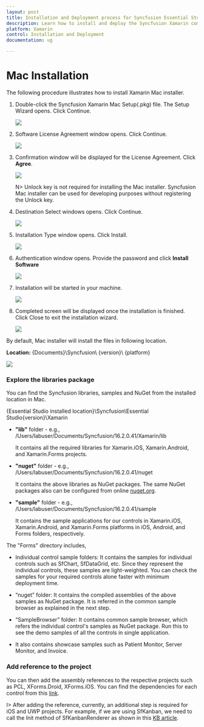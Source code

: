 ```yaml
---
layout: post
title: Installation and Deployment process for Syncfusion Essential Studio Xamarin
description: Learn how to install and deploy the Syncfusion Xamarin component
platform: Xamarin
control: Installation and Deployment
documentation: ug

---
```


# Mac Installation

The following procedure illustrates how to install Xamarin Mac installer. 

1. Double-click the Syncfusion Xamarin Mac Setup(.pkg) file. The Setup Wizard opens. Click Continue.

   ![](Mac-Installer_images/Mac_Installer1.png)
   

2. Software License Agreement window opens. Click Continue.

   ![](Mac-Installer_images/Mac_Installer2.png)   
   

3. Confirmation window will be displayed for the License Agreement. Click **Agree**.

   ![](Mac-Installer_images/Mac_Installer3.png)
   
   N> Unlock key is not required for installing the Mac installer. Syncfusion Mac installer can be used for developing purposes without registering the Unlock key.


4. Destination Select windows opens. Click Continue.

   ![](Mac-Installer_images/Mac_Installer5.png)

5. Installation Type window opens. Click Install.

   ![](Mac-Installer_images/Mac_Installer6.png)

6. Authentication window opens. Provide the password and click **Install Software**

   ![](Mac-Installer_images/Mac_Installer7.png)

7. Installation will be started in your machine. 
   
   ![](Mac-Installer_images/Mac_Installer8.png)
   
8. Completed screen will be displayed once the installation is finished. Click Close to exit the installation wizard. 

   ![](Mac-Installer_images/Mac_Installer9.png)
   
By default, Mac installer will install the files in following location.

   **Location:** {Documents}\Syncfusion\ {version}\ {platform}
   
   ![](Mac-Installer_images/Mac_Installer10.png)
   
   
### Explore the libraries package

You can find the Syncfusion libraries, samples and NuGet from the installed location in Mac.

{Essential Studio installed location}\Syncfusion\Essential Studio\{version}\Xamarin

* **"lib"** folder - e.g., /Users/labuser/Documents/Syncfusion/16.2.0.41/Xamarin/lib

   It contains all the required libraries for Xamarin.iOS, Xamarin.Android, and Xamarin.Forms projects.

* **"nuget"** folder - e.g., /Users/labuser/Documents/Syncfusion/16.2.0.41/nuget

   It contains the above libraries as NuGet packages. The same NuGet packages also can be configured from online [nuget.org](https://api.nuget.org/v3/index.json).

* **"sample"** folder - e.g., /Users/labuser/Documents/Syncfusion/16.2.0.41/sample

   It contains the sample applications for our controls in Xamarin.iOS, Xamarin.Android, and Xamarin.Forms platforms in iOS, Android, and Forms folders, respectively.

The "Forms" directory includes,

* Individual control sample folders: It contains the samples for individual controls such as SfChart, SfDataGrid, etc. Since they represent the individual controls, these samples are light-weighted. You can check the samples for your required controls alone faster with minimum deployment time.
 
* “nuget” folder: It contains the compiled assemblies of the above samples as NuGet package. It is referred in the common sample browser as explained in the next step.

* “SampleBrowser” folder: It contains common sample browser, which refers the individual control's samples as NuGet package. Run this to see the demo samples of all the controls in single application.

* It also contains showcase samples such as Patient Monitor, Server Monitor, and Invoice.

### Add reference to the project

You can then add the assembly references to the respective projects such as PCL, XForms.Droid, XForms.iOS. You can find the dependencies for each control from this [link](https://help.syncfusion.com/xamarin/introduction/control-dependencies).

I> After adding the reference, currently, an additional step is required for iOS and UWP projects. For example, if we are using SfKanban, we need to call the Init method of SfKanbanRenderer as shown in this [KB article](https://www.syncfusion.com/kb/7171).

